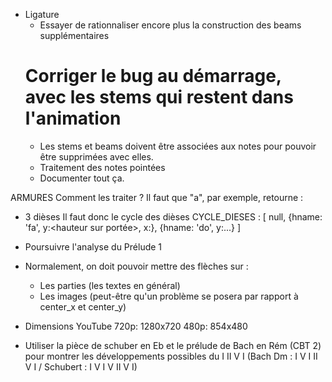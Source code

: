 * Ligature
  - Essayer de rationnaliser encore plus la construction des beams supplémentaires
  # Corriger le bug au démarrage, avec les stems qui restent dans l'animation
  - Les stems et beams doivent être associées aux notes pour pouvoir être supprimées
    avec elles.
  - Traitement des notes pointées
  - Documenter tout ça.

ARMURES
  Comment les traiter&nbsp;?
  Il faut que "a", par exemple, retourne :
  - 3 dièses
  Il faut donc le cycle des dièses
  CYCLE_DIESES : [
  null,
    {hname: 'fa', y:<hauteur sur portée>, x:<decalage>},
    {hname: 'do', y:...}
  ]

* Poursuivre l'analyse du Prélude 1


* Normalement, on doit pouvoir mettre des flèches sur :
  - Les parties (les textes en général)
  - Les images
  (peut-être qu'un problème se posera par rapport à center_x et center_y)
  
  
* Dimensions YouTube
  720p: 1280x720
  480p: 854x480


* Utiliser la pièce de schuber en Eb et le prélude de Bach en Rém (CBT 2) pour montrer les développements possibles du I II V I (Bach Dm : I V I II V I / Schubert : I V I V II V I)